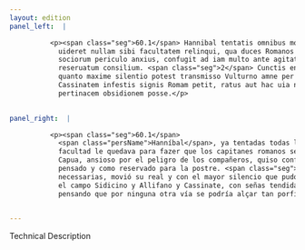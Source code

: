 ```yaml
---
layout: edition
panel_left:  |

          <p><span class="seg">60.1</span> Hannibal tentatis omnibus modis, cum
            uideret nullam sibi facultatem relinqui, qua duces Romanos a Capua remoueret, pro
            sociorum periculo anxius, confugit ad iam multo ante agitatum et ueluti ad extremum
            reseruatum consilium. <span class="seg">2</span> Cunctis enim necessariis comparatis castra mouet, et
            quanto maxime silentio potest transmisso Vulturno amne per agrum Sidicinum Allifanum
            Cassinatem infestis signis Romam petit, ratus aut hac uia nulla alia solui tam
            pertinacem obsidionem posse.</p>
        

panel_right:  |

          <p><span class="seg">60.1</span>
            <span class="persName">Hanníbal</span>, ya tentadas todas las maneras, quan vio que ninguna
            facultad le quedava para fazer que los capitanes romanos se arredrassen del çerco de
            Capua, ansioso por el peligro de los compañeros, quiso confuyr al consejo mucho antes
            pensado y como reservado para la postre. <span class="seg">2</span> Aparejadas todas las cosas
            necessarias, movió su real y con el mayor silencio que pudo passó el río Vulturno y, por
            el campo Sidicino y Allifano y Cassinate, con señas tendidas, seguió el camino de Roma,
            pensando que por ninguna otra vía se podría alçar tan porfiado çerco.</p>
        

---
```


Technical Description 